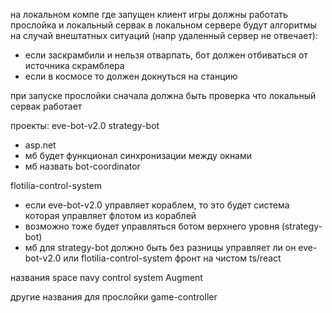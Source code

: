 на локальном компе где запущен клиент игры должны работать прослойка и локальный сервак
в локальном сервере будут алгоритмы на случай внештатных ситуаций (напр удаленный сервер не отвечает):
- если заскрамбили и нельзя отварпать, бот должен отбиваться от источника скрамблера
- если в космосе то должен докнуться на станцию

при запуске прослойки сначала должна быть проверка что локальный сервак работает


проекты:
eve-bot-v2.0
strategy-bot
- asp.net
- мб будет функционал синхронизации между окнами
- мб назвать bot-coordinator

flotilia-control-system
- если eve-bot-v2.0 управляет кораблем, то это будет система которая управляет флотом из кораблей
- возможно тоже будет управляться ботом верхнего уровня (strategy-bot)
- мб для strategy-bot должно быть без разницы управляет ли он eve-bot-v2.0 или flotilia-control-system
фронт на чистом ts/react

названия
space navy control system
Augment

другие названия для прослойки
game-controller